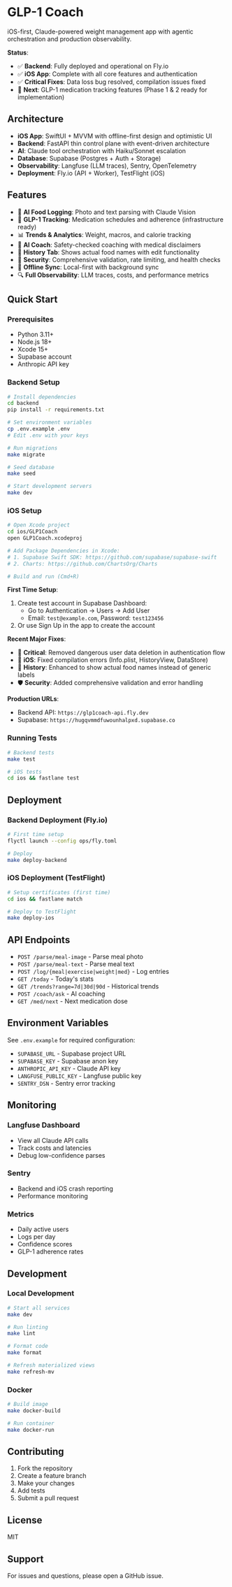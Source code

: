 # GLP-1 Coach

iOS-first, Claude-powered weight management app with agentic orchestration and production observability.

**Status**: 
- ✅ **Backend**: Fully deployed and operational on Fly.io
- ✅ **iOS App**: Complete with all core features and authentication
- ✅ **Critical Fixes**: Data loss bug resolved, compilation issues fixed
- 🔄 **Next**: GLP-1 medication tracking features (Phase 1 & 2 ready for implementation)

## Architecture

- **iOS App**: SwiftUI + MVVM with offline-first design and optimistic UI
- **Backend**: FastAPI thin control plane with event-driven architecture
- **AI**: Claude tool orchestration with Haiku/Sonnet escalation
- **Database**: Supabase (Postgres + Auth + Storage)
- **Observability**: Langfuse (LLM traces), Sentry, OpenTelemetry
- **Deployment**: Fly.io (API + Worker), TestFlight (iOS)

## Features

- 📸 **AI Food Logging**: Photo and text parsing with Claude Vision
- 💊 **GLP-1 Tracking**: Medication schedules and adherence (infrastructure ready)
- 📊 **Trends & Analytics**: Weight, macros, and calorie tracking
- 🤖 **AI Coach**: Safety-checked coaching with medical disclaimers
- 📱 **History Tab**: Shows actual food names with edit functionality
- 🔐 **Security**: Comprehensive validation, rate limiting, and health checks
- 🔄 **Offline Sync**: Local-first with background sync
- 🔍 **Full Observability**: LLM traces, costs, and performance metrics

## Quick Start

### Prerequisites

- Python 3.11+
- Node.js 18+
- Xcode 15+
- Supabase account
- Anthropic API key

### Backend Setup

```bash
# Install dependencies
cd backend
pip install -r requirements.txt

# Set environment variables
cp .env.example .env
# Edit .env with your keys

# Run migrations
make migrate

# Seed database
make seed

# Start development servers
make dev
```

### iOS Setup

```bash
# Open Xcode project
cd ios/GLP1Coach
open GLP1Coach.xcodeproj

# Add Package Dependencies in Xcode:
# 1. Supabase Swift SDK: https://github.com/supabase/supabase-swift
# 2. Charts: https://github.com/ChartsOrg/Charts

# Build and run (Cmd+R)
```

**First Time Setup**:
1. Create test account in Supabase Dashboard:
   - Go to Authentication → Users → Add User
   - Email: `test@example.com`, Password: `test123456`
2. Or use Sign Up in the app to create the account

**Recent Major Fixes**:
- 🚨 **Critical**: Removed dangerous user data deletion in authentication flow
- 🔧 **iOS**: Fixed compilation errors (Info.plist, HistoryView, DataStore)
- 📱 **History**: Enhanced to show actual food names instead of generic labels
- 🛡️ **Security**: Added comprehensive validation and error handling

**Production URLs**:
- Backend API: `https://glp1coach-api.fly.dev`
- Supabase: `https://hugqvmmdfuwounhalpxd.supabase.co`

### Running Tests

```bash
# Backend tests
make test

# iOS tests
cd ios && fastlane test
```

## Deployment

### Backend Deployment (Fly.io)

```bash
# First time setup
flyctl launch --config ops/fly.toml

# Deploy
make deploy-backend
```

### iOS Deployment (TestFlight)

```bash
# Setup certificates (first time)
cd ios && fastlane match

# Deploy to TestFlight
make deploy-ios
```

## API Endpoints

- `POST /parse/meal-image` - Parse meal photo
- `POST /parse/meal-text` - Parse meal text
- `POST /log/{meal|exercise|weight|med}` - Log entries
- `GET /today` - Today's stats
- `GET /trends?range=7d|30d|90d` - Historical trends
- `POST /coach/ask` - AI coaching
- `GET /med/next` - Next medication dose

## Environment Variables

See `.env.example` for required configuration:

- `SUPABASE_URL` - Supabase project URL
- `SUPABASE_KEY` - Supabase anon key
- `ANTHROPIC_API_KEY` - Claude API key
- `LANGFUSE_PUBLIC_KEY` - Langfuse public key
- `SENTRY_DSN` - Sentry error tracking

## Monitoring

### Langfuse Dashboard
- View all Claude API calls
- Track costs and latencies
- Debug low-confidence parses

### Sentry
- Backend and iOS crash reporting
- Performance monitoring

### Metrics
- Daily active users
- Logs per day
- Confidence scores
- GLP-1 adherence rates

## Development

### Local Development

```bash
# Start all services
make dev

# Run linting
make lint

# Format code
make format

# Refresh materialized views
make refresh-mv
```

### Docker

```bash
# Build image
make docker-build

# Run container
make docker-run
```

## Contributing

1. Fork the repository
2. Create a feature branch
3. Make your changes
4. Add tests
5. Submit a pull request

## License

MIT

## Support

For issues and questions, please open a GitHub issue.